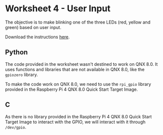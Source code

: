 # Worksheet 4 - User Input

The objective is to make blinking one of the three LEDs (red, yellow and green) based on user input.

Download the instructions [here](https://github.com/CamJam-EduKit/EduKit1/raw/master/CamJam%20EduKit%201%20-%20GPIO%20Zero/CamJam%20EduKit%201%20%20-%20Worksheet%204%20(GPIO%20Zero)%20-%20User%20Input.pdf).

## Python

The code provided in the worksheet wasn't destined to work on QNX 8.0. It uses functions and libraries that are not available in QNX 8.0, like the ```gpiozero``` library.

To make the code work on QNX 8.0, we need to use the ```rpi_gpio``` library provided in the Raspberry Pi 4 QNX 8.0 Quick Start Target Image.

## C

As there is no library provided in the Raspberry Pi 4 QNX 8.0 Quick Start Target Image to interact with the GPIO, we will interact with it through ```/dev/gpio```.